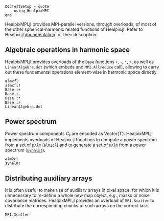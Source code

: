 ```@meta
DocTestSetup = quote
    using HealpixMPI
end
```

HealpixMPI.jl provides MPI-parallel versions, through overloads, of most of the other spherical-harmonic related functions of Healpix.jl.
Refer to Healpix.jl [documentation](https://ziotom78.github.io/Healpix.jl/stable/) for their description.

## Algebraic operations in harmonic space

HealpixMPI.jl provides overloads of the `Base` functions `+`, `-`, `*`, `/`,
as well as `LinearAlgebra.dot` (which embeds and `MPI.Allreduce` call), allowing to carry out these fundamental operations
element-wise in harmonic space directly.

```@docs
almxfl
almxfl!
Base.:+
Base.:-
Base.:*
Base.:/
LinearAlgebra.dot
```

## Power spectrum

Power spectrum components $C_{\ell}$ are encoded as Vector{T}.
HealpixMPI.jl implements overloads of Healpix.jl functions to compute a power spectrum from a set of `DAlm` ([`alm2cl`](@ref)) and to generate a set of `DAlm` from a power spectrum ([`synalm!`](@ref)).

```@docs
alm2cl
synalm!
```

## Distributing auxiliary arrays

It is often useful to make use of auxiliary arrays in pixel space, for which it is unnecessary to re-define a whole new map object, e.g., masks or noise covariance matrices.
HealpixMPI.jl provides an overload of `MPI.Scatter` to distribute the corresponding chunks of such arrays on the correct task.

```@docs
MPI.Scatter
```

